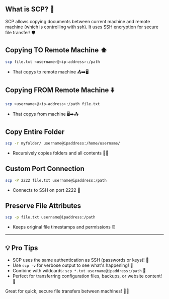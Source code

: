 ## **What is SCP?** 🤔
SCP allows copying documents between current machine and remote machine (which is controlling with ssh). It uses SSH encryption for secure file transfer! 🛡️

## **Copying TO Remote Machine** ⬆️
```bash
scp file.txt <username>@<ip-address>:/path
```
- That copys to remote machine 📤➡️🖥️

## **Copying FROM Remote Machine** ⬇️
```bash
scp >username>@<ip-address>:/path file.txt
```
- That copys from machine 🖥️➡️📤

## **Copy Entire Folder**
```bash
scp -r myfolder/ username@ipaddress:/home/username/
```
- Recursively copies folders and all contents 📁🔄

## **Custom Port Connection**
```bash
scp -P 2222 file.txt username@ipaddress:/path
```
- Connects to SSH on port 2222 🚪

## **Preserve File Attributes**
```bash
scp -p file.txt username@ipaddress:/path
```
- Keeps original file timestamps and permissions ⏰

---

## **💡 Pro Tips** 
- SCP uses the same authentication as SSH (passwords or keys)! 🔑
- Use `scp -v` for verbose output to see what's happening! 👀
- Combine with wildcards: `scp *.txt username@ipaddress:/path` 📄
- Perfect for transferring configuration files, backups, or website content! 🚀

Great for quick, secure file transfers between machines! 🔄✨
